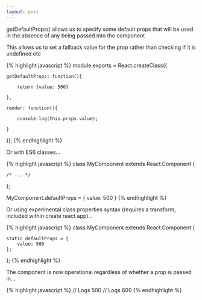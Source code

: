 ```yaml
---
layout: post
---
```


getDefaultProps() allows us to specify some default props that will be used in the absence of any being passed into the component

This allows us to set a fallback value for the prop rather than checking if it is undefined etc

{% highlight javascript %}
module.exports = React.createClass({

    getDefaultProps: function(){

        return {value: 500}

    },

    render: function(){

        console.log(this.props.value);

    }

});
{% endhighlight %}

Or with ES6 classes...

{% highlight javascript %}
class MyComponent extends React.Component {

    /* ... */

};

MyComponent.defaultProps = { value: 500 } 
{% endhighlight %}

Or using experimental class properties syntax (requires a transform, included within create react app)...

{% highlight javascript %}
class MyComponent extends React.Component {

    static defaultProps = {
        value: 500
    };

};
{% endhighlight %}

The component is now operational regardless of whether a prop is passed in...

{% highlight javascript %}
<Component /> // Logs 500
<Component value="600" /> // Logs 600 
{% endhighlight %}
